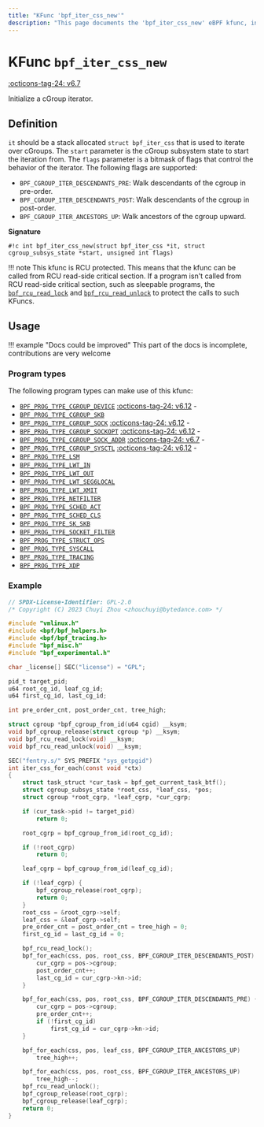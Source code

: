 ```yaml
---
title: "KFunc 'bpf_iter_css_new'"
description: "This page documents the 'bpf_iter_css_new' eBPF kfunc, including its definition, usage, program types that can use it, and examples."
---
```

# KFunc `bpf_iter_css_new`

<!-- [FEATURE_TAG](bpf_iter_css_new) -->
[:octicons-tag-24: v6.7](https://github.com/torvalds/linux/commit/7251d0905e7518bcb990c8e9a3615b1bb23c78f2)
<!-- [/FEATURE_TAG] -->

Initialize a cGroup iterator.

## Definition

`it` should be a stack allocated `struct bpf_iter_css` that is used to iterate over cGroups. The `start` parameter is the cGroup subsystem state to start the iteration from. The `flags` parameter is a bitmask of flags that control the behavior of the iterator. The following flags are supported:

- `BPF_CGROUP_ITER_DESCENDANTS_PRE`: Walk descendants of the cgroup in pre-order.
- `BPF_CGROUP_ITER_DESCENDANTS_POST`: Walk descendants of the cgroup in post-order.
- `BPF_CGROUP_ITER_ANCESTORS_UP`: Walk ancestors of the cgroup upward.

**Signature**

<!-- [KFUNC_DEF] -->
`#!c int bpf_iter_css_new(struct bpf_iter_css *it, struct cgroup_subsys_state *start, unsigned int flags)`

!!! note
	This kfunc is RCU protected. This means that the kfunc can be called from RCU read-side critical section.
	If a program isn't called from RCU read-side critical section, such as sleepable programs, the 
	[`bpf_rcu_read_lock`](../kfuncs/bpf_rcu_read_lock.md) and 
	[`bpf_rcu_read_unlock`](../kfuncs/bpf_rcu_read_unlock.md) to protect the calls to such KFuncs.
<!-- [/KFUNC_DEF] -->

## Usage

!!! example "Docs could be improved"
    This part of the docs is incomplete, contributions are very welcome

### Program types

The following program types can make use of this kfunc:

<!-- [KFUNC_PROG_REF] -->
- [`BPF_PROG_TYPE_CGROUP_DEVICE`](../program-type/BPF_PROG_TYPE_CGROUP_DEVICE.md) [:octicons-tag-24: v6.12](https://github.com/torvalds/linux/commit/67666479edf1e2b732f4d0ac797885e859a78de4) - 
- [`BPF_PROG_TYPE_CGROUP_SKB`](../program-type/BPF_PROG_TYPE_CGROUP_SKB.md)
- [`BPF_PROG_TYPE_CGROUP_SOCK`](../program-type/BPF_PROG_TYPE_CGROUP_SOCK.md) [:octicons-tag-24: v6.12](https://github.com/torvalds/linux/commit/67666479edf1e2b732f4d0ac797885e859a78de4) - 
- [`BPF_PROG_TYPE_CGROUP_SOCKOPT`](../program-type/BPF_PROG_TYPE_CGROUP_SOCKOPT.md) [:octicons-tag-24: v6.12](https://github.com/torvalds/linux/commit/67666479edf1e2b732f4d0ac797885e859a78de4) - 
- [`BPF_PROG_TYPE_CGROUP_SOCK_ADDR`](../program-type/BPF_PROG_TYPE_CGROUP_SOCK_ADDR.md) [:octicons-tag-24: v6.7](https://github.com/torvalds/linux/commit/53e380d21441909b12b6e0782b77187ae4b971c4) - 
- [`BPF_PROG_TYPE_CGROUP_SYSCTL`](../program-type/BPF_PROG_TYPE_CGROUP_SYSCTL.md) [:octicons-tag-24: v6.12](https://github.com/torvalds/linux/commit/67666479edf1e2b732f4d0ac797885e859a78de4) - 
- [`BPF_PROG_TYPE_LSM`](../program-type/BPF_PROG_TYPE_LSM.md)
- [`BPF_PROG_TYPE_LWT_IN`](../program-type/BPF_PROG_TYPE_LWT_IN.md)
- [`BPF_PROG_TYPE_LWT_OUT`](../program-type/BPF_PROG_TYPE_LWT_OUT.md)
- [`BPF_PROG_TYPE_LWT_SEG6LOCAL`](../program-type/BPF_PROG_TYPE_LWT_SEG6LOCAL.md)
- [`BPF_PROG_TYPE_LWT_XMIT`](../program-type/BPF_PROG_TYPE_LWT_XMIT.md)
- [`BPF_PROG_TYPE_NETFILTER`](../program-type/BPF_PROG_TYPE_NETFILTER.md)
- [`BPF_PROG_TYPE_SCHED_ACT`](../program-type/BPF_PROG_TYPE_SCHED_ACT.md)
- [`BPF_PROG_TYPE_SCHED_CLS`](../program-type/BPF_PROG_TYPE_SCHED_CLS.md)
- [`BPF_PROG_TYPE_SK_SKB`](../program-type/BPF_PROG_TYPE_SK_SKB.md)
- [`BPF_PROG_TYPE_SOCKET_FILTER`](../program-type/BPF_PROG_TYPE_SOCKET_FILTER.md)
- [`BPF_PROG_TYPE_STRUCT_OPS`](../program-type/BPF_PROG_TYPE_STRUCT_OPS.md)
- [`BPF_PROG_TYPE_SYSCALL`](../program-type/BPF_PROG_TYPE_SYSCALL.md)
- [`BPF_PROG_TYPE_TRACING`](../program-type/BPF_PROG_TYPE_TRACING.md)
- [`BPF_PROG_TYPE_XDP`](../program-type/BPF_PROG_TYPE_XDP.md)
<!-- [/KFUNC_PROG_REF] -->

### Example

```c
// SPDX-License-Identifier: GPL-2.0
/* Copyright (C) 2023 Chuyi Zhou <zhouchuyi@bytedance.com> */

#include "vmlinux.h"
#include <bpf/bpf_helpers.h>
#include <bpf/bpf_tracing.h>
#include "bpf_misc.h"
#include "bpf_experimental.h"

char _license[] SEC("license") = "GPL";

pid_t target_pid;
u64 root_cg_id, leaf_cg_id;
u64 first_cg_id, last_cg_id;

int pre_order_cnt, post_order_cnt, tree_high;

struct cgroup *bpf_cgroup_from_id(u64 cgid) __ksym;
void bpf_cgroup_release(struct cgroup *p) __ksym;
void bpf_rcu_read_lock(void) __ksym;
void bpf_rcu_read_unlock(void) __ksym;

SEC("fentry.s/" SYS_PREFIX "sys_getpgid")
int iter_css_for_each(const void *ctx)
{
	struct task_struct *cur_task = bpf_get_current_task_btf();
	struct cgroup_subsys_state *root_css, *leaf_css, *pos;
	struct cgroup *root_cgrp, *leaf_cgrp, *cur_cgrp;

	if (cur_task->pid != target_pid)
		return 0;

	root_cgrp = bpf_cgroup_from_id(root_cg_id);

	if (!root_cgrp)
		return 0;

	leaf_cgrp = bpf_cgroup_from_id(leaf_cg_id);

	if (!leaf_cgrp) {
		bpf_cgroup_release(root_cgrp);
		return 0;
	}
	root_css = &root_cgrp->self;
	leaf_css = &leaf_cgrp->self;
	pre_order_cnt = post_order_cnt = tree_high = 0;
	first_cg_id = last_cg_id = 0;

	bpf_rcu_read_lock();
	bpf_for_each(css, pos, root_css, BPF_CGROUP_ITER_DESCENDANTS_POST) {
		cur_cgrp = pos->cgroup;
		post_order_cnt++;
		last_cg_id = cur_cgrp->kn->id;
	}

	bpf_for_each(css, pos, root_css, BPF_CGROUP_ITER_DESCENDANTS_PRE) {
		cur_cgrp = pos->cgroup;
		pre_order_cnt++;
		if (!first_cg_id)
			first_cg_id = cur_cgrp->kn->id;
	}

	bpf_for_each(css, pos, leaf_css, BPF_CGROUP_ITER_ANCESTORS_UP)
		tree_high++;

	bpf_for_each(css, pos, root_css, BPF_CGROUP_ITER_ANCESTORS_UP)
		tree_high--;
	bpf_rcu_read_unlock();
	bpf_cgroup_release(root_cgrp);
	bpf_cgroup_release(leaf_cgrp);
	return 0;
}
```
